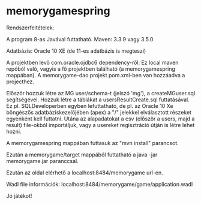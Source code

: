 ﻿# memorygamespring

Rendszerfeltételek:

A program 8-as Javával futtatható. Maven: 3.3.9 vagy 3.5.0

Adatbázis:
Oracle 10 XE (de 11-es adatbázis is megteszi)

A projektben levő com.oracle.ojdbc6 dependency-ről:
Ez local maven repóból való, vagyis a fő projektben található (a memorygamespring mappában).
A memorygame-dao projekt pom.xml-ben van hozzáadva a projecthez.

Először hozzuk létre az MG user/schema-t (jelszó 'mg'), a createMGuser.sql segítségével.
Hozzuk létre a táblákat a usersResultCreate.sql futtatásával.
Ez pl. SQLDeveloperben egyben lefuttatható,
de pl. az Oracle 10 Xe böngészős adatbáziskezelőjében (apex) a "/" jelekkel elválasztott részeket egyenként kell futtatni.
Utána az alapadatokat a csv (először a users, majd a result) file-okból importáljuk,
vagy a usereket regisztráció útján is létre lehet hozni.

A memorygamespring mappában futtasuk az "mvn install" parancsot.

Ezután a memorygame/target mappából futtatható a java -jar memorygame.jar paranccsal.

Ezután az oldal elérhető a localhost:8484/memorygame url-en.

Wadl file információk: localhost:8484/memorygame/game/application.wadl

Jó játékot!
